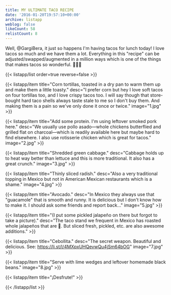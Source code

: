 ```yaml
---
title: MY ULTIMATE TACO RECIPE
date: '2016-01-20T19:57:10+00:00'
archive: listapp
weblog: false
likeCount: 58
relistCount: 8
---
```


Well, @GargiBera, it just so happens I'm having tacos for lunch today! I love tacos so much and we have them a lot. Everything in this "recipe" can be adjusted/swapped/augmented in a million ways which is one of the things that makes tacos so wonderful. 🌮🌮🌮

<!--more-->

{{< listapp/list order=true reverse=false >}}

   {{< listapp/item title="Corn tortillas, toasted in a dry pan to warm them up and make them a little toasty."
      desc="I prefer corn but hey I love soft tacos on four tortillas too, and I love crispy tacos too. I will say though that store-bought hard taco shells always taste stale to me so I don't buy them. And making them is a pain so we've only done it once or twice."
      image="1.jpg" >}}

   {{< listapp/item title="Add some protein. I'm using leftover smoked pork here."
      desc="We usually use pollo asado—whole chickens butterflied and grilled flat on charcoal—which is readily available here but maybe hard to find elsewhere. I also use rotisserie chicken which is great for tacos."
      image="2.jpg" >}}

   {{< listapp/item title="Shredded green cabbage."
      desc="Cabbage holds up to heat way better than lettuce and this is more traditional. It also has a great crunch."
      image="3.jpg" >}}

   {{< listapp/item title="Thinly sliced radish."
      desc="Also a very traditional topping in Mexico but not in American Mexican restaurants which is a shame."
      image="4.jpg" >}}

   {{< listapp/item title="Avocado."
      desc="In Mexico they always use that \"guacamole\" that is smooth and runny. It is delicious but I don't know how to make it. I should ask some friends and report back..."
      image="5.jpg" >}}

   {{< listapp/item title="(I put some pickled jalapeño on there but forgot to take a picture)."
      desc="The taco stand we frequent in Mexico has roasted whole jalapeños that are 💯. But sliced fresh, pickled, etc. are also awesome additions." >}}

   {{< listapp/item title="Cebollita."
      desc="The secret weapon. Beautiful and delicious. See: https://li.st/l/4MXpxUHQevwQu4jSm64bOG"
      image="7.jpg" >}}

   {{< listapp/item title="Serve with lime wedges and leftover homemade black beans."
      image="8.jpg" >}}

   {{< listapp/item title="¡Desfrute!" >}}

{{< /listapp/list >}}
